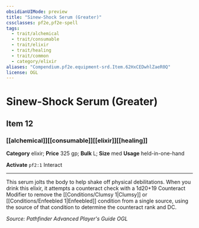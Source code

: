 ```yaml
---
obsidianUIMode: preview
title: "Sinew-Shock Serum (Greater)"
cssclasses: pf2e,pf2e-spell
tags:
  - trait/alchemical
  - trait/consumable
  - trait/elixir
  - trait/healing
  - trait/common
  - category/elixir
aliases: "Compendium.pf2e.equipment-srd.Item.62HxCEDwhlZaeR0Q"
license: OGL
---
```

# Sinew-Shock Serum (Greater)
## Item 12
### [[alchemical]][[consumable]][[elixir]][[healing]]

**Category** elixir; 
**Price** 325 gp; 
**Bulk** L; **Size** med
**Usage** held-in-one-hand

**Activate** `pf2:1` Interact

* * *

This serum jolts the body to help shake off physical debilitations. When you drink this elixir, it attempts a counteract check with a 1d20+19 Counteract Modifier to remove the [[Conditions/Clumsy 1|Clumsy]] or [[Conditions/Enfeebled 1|Enfeebled]] condition from a single source, using the source of that condition to determine the counteract rank and DC.

*Source: Pathfinder Advanced Player's Guide*
*OGL*